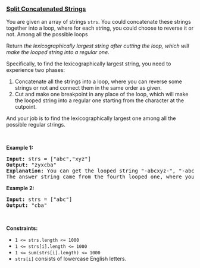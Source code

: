 ### [Split Concatenated Strings](https://leetcode.com/problems/split-concatenated-strings)

<p>You are given an array of strings <code>strs</code>. You could concatenate these strings together into a loop, where for each string, you could choose to reverse it or not. Among all the possible loops</p>

<p>Return <em>the lexicographically largest string after cutting the loop, which will make the looped string into a regular one</em>.</p>

<p>Specifically, to find the lexicographically largest string, you need to experience two phases:</p>

<ol>
	<li>Concatenate all the strings into a loop, where you can reverse some strings or not and connect them in the same order as given.</li>
	<li>Cut and make one breakpoint in any place of the loop, which will make the looped string into a regular one starting from the character at the cutpoint.</li>
</ol>

<p>And your job is to find the lexicographically largest one among all the possible regular strings.</p>

<p>&nbsp;</p>
<p><strong>Example 1:</strong></p>

<pre>
<strong>Input:</strong> strs = [&quot;abc&quot;,&quot;xyz&quot;]
<strong>Output:</strong> &quot;zyxcba&quot;
<strong>Explanation:</strong> You can get the looped string &quot;-abcxyz-&quot;, &quot;-abczyx-&quot;, &quot;-cbaxyz-&quot;, &quot;-cbazyx-&quot;, where &#39;-&#39; represents the looped status. 
The answer string came from the fourth looped one, where you could cut from the middle character &#39;a&#39; and get &quot;zyxcba&quot;.
</pre>

<p><strong>Example 2:</strong></p>

<pre>
<strong>Input:</strong> strs = [&quot;abc&quot;]
<strong>Output:</strong> &quot;cba&quot;
</pre>

<p>&nbsp;</p>
<p><strong>Constraints:</strong></p>

<ul>
	<li><code>1 &lt;= strs.length &lt;= 1000</code></li>
	<li><code>1 &lt;= strs[i].length &lt;= 1000</code></li>
	<li><code>1 &lt;= sum(strs[i].length) &lt;= 1000</code></li>
	<li><code>strs[i]</code> consists of lowercase English letters.</li>
</ul>
